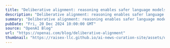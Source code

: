 ```yaml
---
title: "Deliberative alignment: reasoning enables safer language models"
description: "Deliberative alignment: reasoning enables safer language models Introducing our new alignment strategy for o1 models, which are directly taught safety specifications and how to reason over them."
summary: "Deliberative alignment: reasoning enables safer language models Introducing our new alignment strategy for o1 models, which are directly taught safety specifications and how to reason over them."
pubDate: "Fri, 20 Dec 2024 10:00:00 GMT"
source: "OpenAI Blog"
url: "https://openai.com/blog/deliberative-alignment"
thumbnail: "https://raisex-llc.github.io/ai-news-curation-site/assets/openai_logo.png"
---
```


